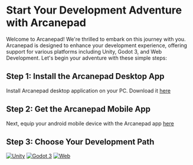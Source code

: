 # Start Your Development Adventure with Arcanepad

Welcome to Arcanepad! We're thrilled to embark on this journey with you. Arcanepad is designed to enhance your development experience, offering support for various platforms including Unity, Godot 3, and Web Development. Let's begin your adventure with these simple steps:

## Step 1: Install the Arcanepad Desktop App
Install Arcanepad desktop application on your PC. Download it [here](https://github.com/imvenx/arcanepad-releases/releases)

## Step 2: Get the Arcanepad Mobile App
Next, equip your android mobile device with the Arcanepad app [here](https://github.com/imvenx/arcanepad-releases-android/releases)

## Step 3: Choose Your Development Path

[![Unity](/guide/unity/button-unity.png)](/guide/unity/get-started)
[![Godot 3](/guide/godot3/button-godot.png)](/guide/godot3/get-started)
[![Web](/guide/web/button-web.png)](/guide/web/get-started)

